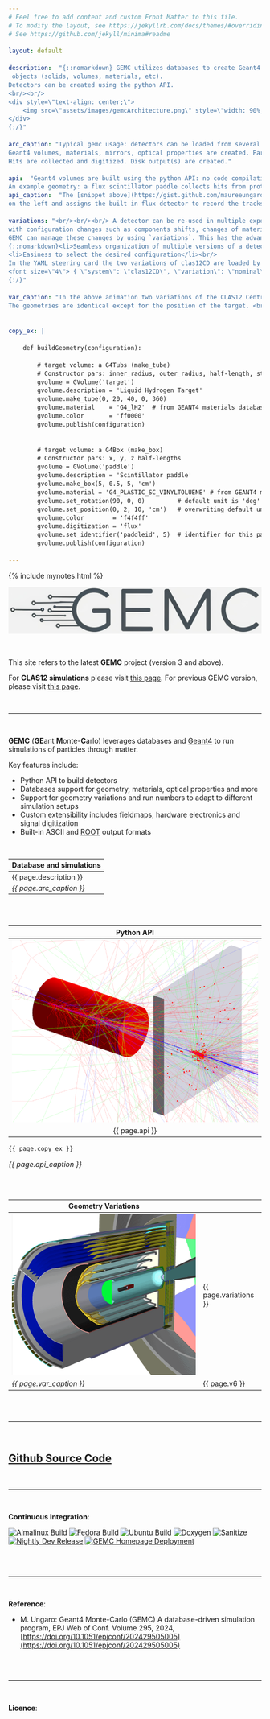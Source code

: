 ```yaml
---
# Feel free to add content and custom Front Matter to this file.
# To modify the layout, see https://jekyllrb.com/docs/themes/#overriding-theme-defaults
# See https://github.com/jekyll/minima#readme

layout: default

description:  "{::nomarkdown} GEMC utilizes databases to create Geant4 
 objects (solids, volumes, materials, etc).
Detectors can be created using the python API. 
<br/><br/>
<div style=\"text-align: center;\">
    <img src=\"assets/images/gemcArchitecture.png\" style=\"width: 90%;\" />
</div>
{:/}"

arc_caption: "Typical gemc usage: detectors can be loaded from several databases sources: ASCII, SQLite, GDML, CAD files.
Geant4 volumes, materials, mirrors, optical properties are created. Particles are transported through materials by Geant4. 
Hits are collected and digitized. Disk output(s) are created."

api:  "Geant4 volumes are built using the python API: no code compilation is needed, and no previous knowledge of Geant4 or C++ is required.
An example geometry: a flux scintillator paddle collects hits from protons impinging on a liquid hydrogen target"
api_caption:  "The [snippet above](https://gist.github.com/maureeungaro/8e8616b388d65df0c8168a6b205f0c43) builds the geometry 
on the left and assigns the built in flux detector to record the tracks hitting the paddle."

variations: "<br/><br/><br/> A detector can be re-used in multiple experiments, 
with configuration changes such as components shifts, changes of materials, addition or removal of certain volumes.<br/><br/>
GEMC can manage these changes by using `variations`. This has the advantages:<br/>
{::nomarkdown}<li>Seamless organization of multiple versions of a detector</li>
<li>Easiness to select the desired configuration</li><br/>
In the YAML steering card the two variations of clas12CD are loaded by specifying the variation name: <br/><br/> 
<font size=\"4\"> { \"system\": \"clas12CD\", \"variation\": \"nominal\" } <br/>  { \"system\": \"clas12CD\", \"variation\": \"targetShift\" }</font>
{:/}"

var_caption: "In the above animation two variations of the CLAS12 Central Detector (*clas12CD*) are shown. 
The geometries are identical except for the position of the target. <br/>"


copy_ex: |
  
    def buildGeometry(configuration):

    	# target volume: a G4Tubs (make_tube)
    	# Constructor pars: inner_radius, outer_radius, half-length, starting_angle, total angle
    	gvolume = GVolume('target')
    	gvolume.description = 'Liquid Hydrogen Target'
    	gvolume.make_tube(0, 20, 40, 0, 360)
    	gvolume.material    = 'G4_lH2'	# from GEANT4 materials database
    	gvolume.color       = 'ff0000'
    	gvolume.publish(configuration)


    	# target volume: a G4Box (make_box)
    	# Constructor pars: x, y, z half-lengths
    	gvolume = GVolume('paddle')
    	gvolume.description = 'Scintillator paddle'
    	gvolume.make_box(5, 0.5, 5, 'cm')
    	gvolume.material = 'G4_PLASTIC_SC_VINYLTOLUENE'	# from GEANT4 materials database
    	gvolume.set_rotation(90, 0, 0)         # default unit is 'deg'
    	gvolume.set_position(0, 2, 10, 'cm')   # overwriting default unit of 'mm'
    	gvolume.color        = 'f4f4ff'
    	gvolume.digitization = 'flux'
    	gvolume.set_identifier('paddleid', 5)  # identifier for this paddle
    	gvolume.publish(configuration)
    	
---
```


{% include mynotes.html %}


![gemcLogo]

<br/>

This site refers to the latest **GEMC** project (version 3 and above). 

For **CLAS12 simulations** please visit [this page](https://github.com/gemc/clas12Tags). 
For previous GEMC version, please visit [this page](https://gemc.jlab.org/gemc/html/index.html).

<br/>

---

<br/>

**GEMC** (**GE**ant **M**onte-**C**arlo) leverages databases and
 [Geant4](https://geant4.web.cern.ch) to run simulations of particles through matter.  

Key features include:<br/>

- Python API to build detectors
- Databases support for geometry, materials, optical properties and more
- Support for geometry variations and run numbers to adapt to different simulation setups
- Custom extensibility includes fieldmaps, hardware electronics and signal digitization
- Built-in ASCII and [ROOT](https://root.cern) output formats

<br/>


| Database and simulations |             
|--------------------------|
| {{ page.description }}   |
| *{{ page.arc_caption }}* |

<br/><br/>

|     Python API     |  
|:------------------:|
| ![gemcExamplePic]  | 
|   {{ page.api }}   |


```python
{{ page.copy_ex }}
```
*{{ page.api_caption }}*

<br/><br/>

| Geometry Variations      |                       |
|--------------------------|-----------------------|
| ![clas12v]               | {{ page.variations }} |
| *{{ page.var_caption }}* | {{ page.v6 }}         |


<br/><br/>

---

<br/>

## [Github Source Code](https://github.com/gemc/src)

<br/>

---

<br/>

**Continuous Integration**:

[![Almalinux Build](https://github.com/gemc/src/actions/workflows/build_gemc_almalinux.yml/badge.svg)](https://github.com/gemc/src/actions/workflows/build_gemc_almalinux.yml)
[![Fedora Build](https://github.com/gemc/src/actions/workflows/build_gemc_fedora.yml/badge.svg)](https://github.com/gemc/src/actions/workflows/build_gemc_fedora.yml)
[![Ubuntu Build](https://github.com/gemc/src/actions/workflows/build_gemc_ubuntu.yml/badge.svg)](https://github.com/gemc/src/actions/workflows/build_gemc_ubuntu.yml)
[![Doxygen](https://github.com/gemc/src/actions/workflows/doxygen.yaml/badge.svg)](https://github.com/gemc/src/actions/workflows/doxygen.yaml)
[![Sanitize](https://github.com/gemc/src/actions/workflows/sanitize.yaml/badge.svg)](https://github.com/gemc/src/actions/workflows/sanitize.yaml)
[![Nightly Dev Release](https://github.com/gemc/src/actions/workflows/dev_release.yml/badge.svg)](https://github.com/gemc/src/actions/workflows/dev_release.yml)
[![GEMC Homepage Deployment](https://github.com/gemc/home/actions/workflows/jekyll.yml/badge.svg)](https://github.com/gemc/home/actions/workflows/jekyll.yml)


<br/><br/>

---

<br/>

**Reference**:
<br/>

- M. Ungaro: Geant4 Monte-Carlo (GEMC) A database-driven simulation program, EPJ Web of Conf.  Volume 295, 2024, [https://doi.org/10.1051/epjconf/202429505005](https://doi.org/10.1051/epjconf/202429505005)

<br/><br/>

---

<br/>


**Licence**:

<br/><br/>
<br/><br/>
<br/><br/>


[gemcCodeExample]: assets/images/pythonAPI.png

[gemcExamplePic]: assets/images/pythonAPIGeo.png

[clas12v]: assets/images/clas12v.gif

[gemcLogo]: assets/images/gemcLogo.png